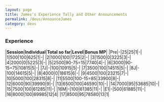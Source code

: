 ```yaml
---
layout: page
title: James's Experience Tally and Other Announcements
permalink: /deus/AnnounceJames
category: deus
---
```

### Experience

|__Session__|__Individual__|__Total so far__|__Level__|__Bonus MP__|
|Pre|-|25|25|1|-|
|1|500|100|625|1|-|
|2|1000|100|1725|2|-|
|3|1500|0|3225|3|-|
|4|2000|0|5225|3|-|
|5|2500|90-75=15|7740|4|-|
|6|3000|90-15=75|10815|5|-|
|7J|-|100|10915|5|-|
|7|3500|100|14515|5|-|
|8J|-|100|14615|5|-|
|8|4000|0|18615|6|-|
|9|4500|100|23215|7|-|
|10|5000|100|28315|8|-|
|11|5500|100-15=85|33900|8|-|
|12|6000|90|39990|9|-|
|13|6500|100|46590|10|-|
|14|7000|95|53685|10|-|
|15|7500|100|61285|11|-|
|16M|-|100|61385|11|-|
|E1|-|500|61885|11|-|
|16|8000|100|69985|12|4|
|17|8500|95|78580|13|1|
